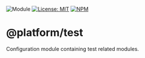 ![Module](https://img.shields.io/badge/%40platform-test-%23EA4E7E.svg)
[![License: MIT](https://img.shields.io/badge/license-MIT-blue.svg)](https://opensource.org/licenses/MIT)
[![NPM](https://img.shields.io/npm/v/@platform/test.svg?colorB=blue&style=flat)](https://www.npmjs.com/package/@platform/test)

# @platform/test
Configuration module containing test related modules.
